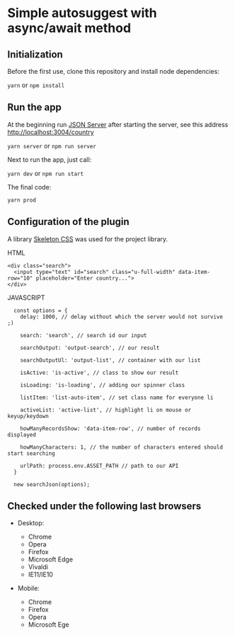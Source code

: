 # Simple autosuggest with async/await method

## Initialization
Before the first use, clone this repository and install node dependencies:

```yarn``` or ```npm install```

## Run the app
At the beginning run [JSON Server](http://jsonplaceholder.typicode.com/) after starting the server, see this address [http://localhost:3004/country](http://localhost:3004/country)

```yarn server``` or ```npm run server```

Next to run the app, just call:

```yarn dev``` or ```npm run start```

The final code:

```yarn prod```

## Configuration of the plugin

A library [Skeleton CSS](https://github.com/dhg/Skeleton) was used for the project  library.

HTML
```
<div class="search">
  <input type="text" id="search" class="u-full-width" data-item-row="10" placeholder="Enter country...">
</div>
```
JAVASCRIPT
```
  const options = {
    delay: 1000, // delay without which the server would not survive ;)

    search: 'search', // search id our input
    
    searchOutput: 'output-search', // our result
    
    searchOutputUl: 'output-list', // container with our list
    
    isActive: 'is-active', // class to show our result
    
    isLoading: 'is-loading', // adding our spinner class
    
    listItem: 'list-auto-item', // set class name for everyone li
    
    activeList: 'active-list', // highlight li on mouse or keyup/keydown
    
    howManyRecordsShow: 'data-item-row', // number of records displayed
    
    howManyCharacters: 1, // the number of characters entered should start searching
    
    urlPath: process.env.ASSET_PATH // path to our API
  }

  new searchJson(options);
```

## Checked under the following last browsers

* Desktop:
  * Chrome
  * Opera
  * Firefox
  * Microsoft Edge
  * Vivaldi
  * IE11/IE10

* Mobile:
  * Chrome
  * Firefox
  * Opera
  * Microsoft Ege
